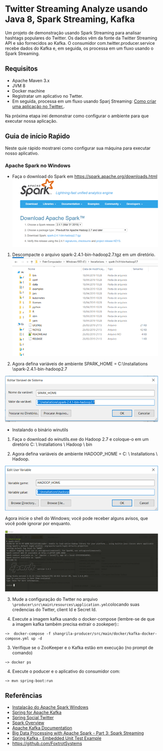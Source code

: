 # Twitter Streaming Analyze usando Java 8, Spark Streaming, Kafka
Um projeto de demonstração usando Spark Streaming para analisar hashtags populares do Twitter.
Os dados vêm da fonte da Twitter Streaming API e são fornecidos ao Kafka.
O consumidor com.twitter.producer.service recebe dados do Kafka e, em seguida, os processa em um fluxo usando o Spark Streaming.

## Requisitos
* Apache Maven 3.x
* JVM 8
* Docker machine
* Registratar um aplicativo no Twtter.
* Em seguida, processa em um fluxo usando Sparj Streaming: [Como criar uma aplicação no Twitter.](http://docs.inboundnow.com/guide/create-twitter-application/).

Na próxima etapa irei demonstrar como configurar o ambiente para que executar nossa aplicação. 




## Guia de início Raṕido
Neste quie rápido mostrarei como configurar sua máquina para executar nosso aplicativo.

### Apache Spark no Windows

* Faça o download do Spark em  https://spark.apache.org/downloads.html  ![Alt text](images/downloads-apache-spark.png)

1. Descompacte o arquivo spark-2.4.1-bin-hadoop2.7.tgz em um diretório.
![Alt text](images/sparkinstallation.png)

2. Agora defina variáveis de ambiente SPARK_HOME = C:\Installations \spark-2.4.1-bin-hadoop2.7

![Alt text](images/spark_env.png)

* Instalando o binário winutils


1. Faça o download do winutils.exe do Hadoop 2.7   e coloque-o em um diretório C: \ Installations \ Hadoop \ bin

2. Agora defina variáveis de ambiente HADOOP_HOME = C: \ Installations \ Hadoop.

![Alt text](images/hadoop_env.png)

Agora inicie o shell do Windows; você pode receber alguns avisos, que você pode ignorar por enquanto.

![Alt text](images/spark_install_sucess.png)




 
3. Mude a configuração do Twtter no arquivo `\producer\src\main\resources\application.yml`colocando suas credencias do Twtter, client Id e Secret Id.

3. Execute a imagem kafka usando o docker-compose (lembre-se de que a imagem kafka também precisa extrair o zookeper):: 

```
~>  docker-compose -f shangrila-producer/src/main/docker/kafka-docker-compose.yml up -d    
```

3. Verifique se o ZooKeeper e o Kafka estão em execução (no prompt de comando)

```
~> docker ps 
```

4. Execute o poducer e o aplicativo do consumidor com:

```
~> mvn spring-boot:run
```




## Referências
* [Instalação do Apache Spark Windows](https://dzone.com/articles/working-on-apache-spark-on-windows)
* [Spring for Apache Kafka](https://projects.spring.io/spring-kafka/)
* [Spring Social Twitter](http://projects.spring.io/spring-social-twitter/)
* [Spark Overview](http://spark.apache.org/docs/latest/)
* [Apache Kafka Documentation](http://kafka.apache.org/documentation.html)
* [Big Data Processing with Apache Spark - Part 3: Spark Streaming](https://www.infoq.com/articles/apache-spark-streaming)
* [Spring Kafka - Embedded Unit Test Example](https://www.codenotfound.com/spring-kafka-embedded-unit-test-example.html)
* https://github.com/FoxtrotSystems